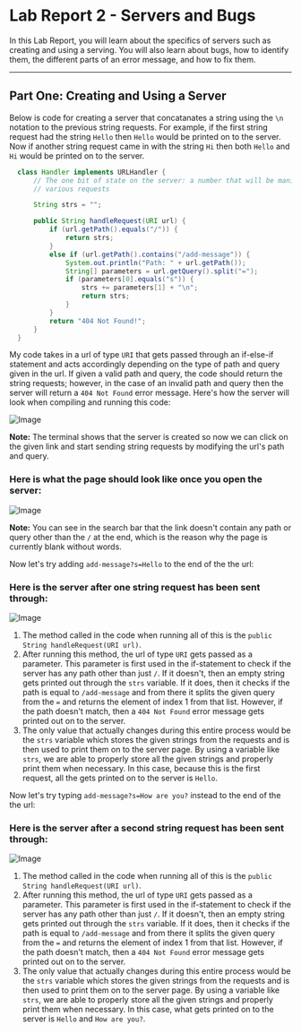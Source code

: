 # Lab Report 2 - Servers and Bugs
In this Lab Report, you will learn about the specifics of servers such as creating and using a serving. You will also learn about bugs, how to identify them, the different parts of an error message, and how to fix them.
***

## Part One: Creating and Using a Server

Below is code for creating a server that concatanates a string using the `\n` notation to the previous string requests. For example, if the first string request had the string `Hello` then `Hello` would be printed on to the server. Now if another string request came in with the string `Hi` then both `Hello` and `Hi` would be printed on to the server.

```Java
  class Handler implements URLHandler {
      // The one bit of state on the server: a number that will be manipulated by
      // various requests

      String strs = "";

      public String handleRequest(URI url) {
          if (url.getPath().equals("/")) {
              return strs;
          } 
          else if (url.getPath().contains("/add-message")) {
              System.out.println("Path: " + url.getPath());
              String[] parameters = url.getQuery().split("=");
              if (parameters[0].equals("s")) {
                  strs += parameters[1] + "\n";
                  return strs;
              }
          } 
          return "404 Not Found!";
      }
  }
```
My code takes in a url of type `URI` that gets passed through an if-else-if statement and acts accordingly depending on the type of path and query given in the url. If given a valid path and query, the code should return the string requests; however, in the case of an invalid path and query then the server will return a `404 Not Found` error message. Here's how the server will look when compiling and running this code:

![Image](ServerCreated.png)

**Note:** The terminal shows that the server is created so now we can click on the given link and start sending string requests by modifying the url's path and query.

### Here is what the page should look like once you open the server:
![Image](NoRequest.png)

**Note:** You can see in the search bar that the link doesn't contain any path or query other than the `/` at the end, which is the reason why the page is currently blank without words.

Now let's try adding `add-message?s=Hello` to the end of the the url:

### Here is the server after one string request has been sent through:
![Image](FirstRequest.png)

1. The method called in the code when running all of this is the `public String handleRequest(URI url)`.
2. After running this method, the url of type `URI` gets passed as a parameter. This parameter is first used in the if-statement to check if the server has any path other than just `/`. If it doesn't, then an empty string gets printed out through the `strs` variable. If it does, then it checks if the path is equal to `/add-message` and from there it splits the given query from the `=` and returns the element of index 1 from that list. However, if the path doesn't match, then a `404 Not Found` error message gets printed out on to the server.
3. The only value that actually changes during this entire process would be the `strs` variable which stores the given strings from the requests and is then used to print them on to the server page. By using a variable like `strs`, we are able to properly store all the given strings and properly print them when necessary. In this case, because this is the first request, all the gets printed on to the server is `Hello`.


Now let's try typing `add-message?s=How are you?` instead to the end of the the url:

### Here is the server after a second string request has been sent through:
![Image](SecondRequest.png)

1. The method called in the code when running all of this is the `public String handleRequest(URI url)`.
2. After running this method, the url of type `URI` gets passed as a parameter. This parameter is first used in the if-statement to check if the server has any path other than just `/`. If it doesn't, then an empty string gets printed out through the `strs` variable. If it does, then it checks if the path is equal to `/add-message` and from there it splits the given query from the `=` and returns the element of index 1 from that list. However, if the path doesn't match, then a `404 Not Found` error message gets printed out on to the server.
3. The only value that actually changes during this entire process would be the `strs` variable which stores the given strings from the requests and is then used to print them on to the server page. By using a variable like `strs`, we are able to properly store all the given strings and properly print them when necessary. In this case, what gets printed on to the server is `Hello` and `How are you?`.
